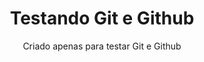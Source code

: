 <h1 align="center">Testando Git e Github</h1>
<p align="center">Criado apenas para testar Git e Github</p>
